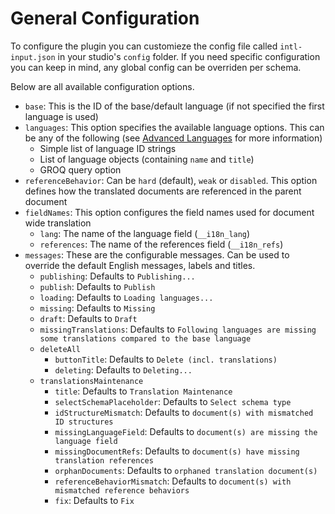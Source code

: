 # General Configuration
To configure the plugin you can customieze the config file called `intl-input.json` in your studio's `config` folder. If you need specific configuration you can keep in mind, any global config can be overriden per schema.  

Below are all available configuration options.
* `base`: This is the ID of the base/default language (if not specified the first language is used)
* `languages`: This option specifies the available language options. This can be any of the following (see [Advanced Languages](./advanced-languages.md) for more information)
  * Simple list of language ID strings
  * List of language objects (containing `name` and `title`)
  * GROQ query option
* `referenceBehavior`: Can be `hard` (default), `weak` or `disabled`. This option defines how the translated documents are referenced in the parent document
* `fieldNames`: This option configures the field names used for document wide translation
  * `lang`: The name of the language field (`__i18n_lang`)
  * `references`: The name of the references field (`__i18n_refs`)
* `messages`: These are the configurable messages. Can be used to override the default English messages, labels and titles.
  * `publishing`: Defaults to `Publishing...`
  * `publish`: Defaults to `Publish`
  * `loading`: Defaults to `Loading languages...`
  * `missing`: Defaults to `Missing`
  * `draft`: Defaults to `Draft`
  * `missingTranslations`: Defaults to `Following languages are missing some translations compared to the base language`
  * `deleteAll`
    * `buttonTitle`: Defaults to `Delete (incl. translations)`
    * `deleting`: Defaults to `Deleting...`
  * `translationsMaintenance`
      * `title`: Defaults to `Translation Maintenance`
      * `selectSchemaPlaceholder`: Defaults to `Select schema type`
      * `idStructureMismatch`: Defaults to `document(s) with mismatched ID structures`
      * `missingLanguageField`: Defaults to `document(s) are missing the language field`
      * `missingDocumentRefs`: Defaults to `document(s) have missing translation references`
      * `orphanDocuments`: Defaults to `orphaned translation document(s)`
      * `referenceBehaviorMismatch`: Defaults to `document(s) with mismatched reference behaviors`
      * `fix`: Defaults to `Fix`
